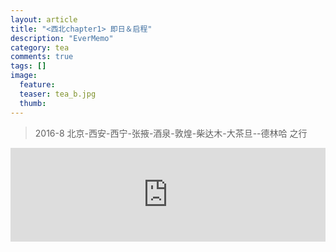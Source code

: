 ```yaml
---
layout: article
title: "<西北chapter1> 即日＆启程"
description: "EverMemo"
category: tea
comments: true
tags: []
image:
  feature:
  teaser: tea_b.jpg
  thumb:
---
```

> 2016-8 北京-西安-西宁-张掖-酒泉-敦煌-柴达木-大茶旦--德林哈 之行






  <iframe src="http://word.98ki.com/blog/northwest1_ 即日＆启程.htm" id="iframe" scrolling="no" onload="iframeLoad()" frameborder="0" name="iframe" width="100%"> </iframe>


  <script type="text/javascript" language="javascript">

  function iframeLoad()  
  {  
      document.getElementById("iframe").height=0;  
      document.getElementById("iframe").height=document.getElementById("iframe").contentWindow.document.body.scrollHeight;  
  }  

  </script>
